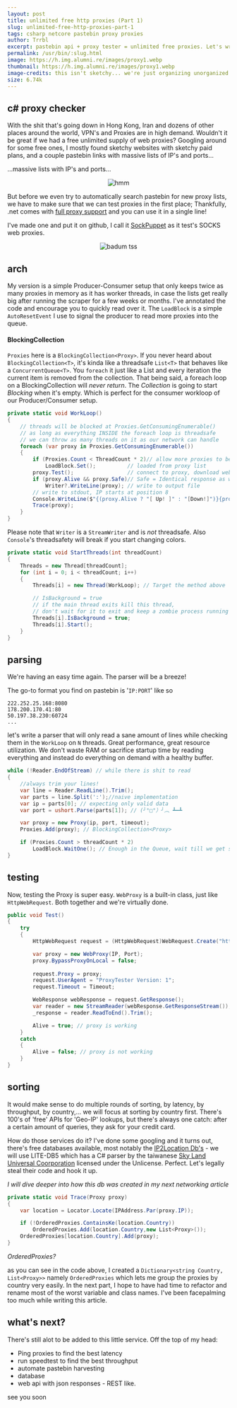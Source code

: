 ```yaml
---
layout: post
title: unlimited free http proxies (Part 1)
slug: unlimited-free-http-proxies-part-1
tags: csharp netcore pastebin proxy proxies
author: Trrbl
excerpt: pastebin api + proxy tester = unlimited free proxies. Let's write everything we need and build a database of working proxies. Starting with a simple C# console app that checks if a proxy is working.
permalink: /usr/bin/:slug.html
image: https://h.img.alumni.re/images/proxy1.webp
thumbnail: https://h.img.alumni.re/images/proxy1.webp
image-credits: this isn't sketchy... we're just organizing unorganized public lists into a database...
size: 6.74k
---
```


## c# proxy checker

With the shit that's going down in Hong Kong, Iran and dozens of other places around the world, VPN's and Proxies are in high demand. Wouldn't it be great if we had a free unlimited supply of web proxies? Googling around for some free ones, I mostly found sketchy websites with sketchy paid plans, and a couple pastebin links with massive lists of IP's and ports... 

...massive lists with IP's and ports...
<center> <img class="lazyload" data-src="https://h.img.alumni.re/images/i.png" alt="hmm"> </center>

But before we even try to automatically search pastebin for new proxy lists, we have to make sure that we can test proxies in the first place; Thankfully, .net comes with [full proxy support](https://docs.microsoft.com/en-us/dotnet/framework/network-programming/how-to-enable-a-webrequest-to-use-a-proxy-to-communicate-with-the-internet) and you can use it in a single line!

I've made one and put it on github, I call it [SockPuppet](https://github.com/Alumniminium/SockPuppet) as it test's SOCKS web proxies.
<center><img class="lazyload" data-src="https://h.img.alumni.re/images/badum.webp" alt="badum tss"></center>

## arch
My version is a simple Producer-Consumer setup that only keeps twice as many proxies in memory as it has worker threads, in case the lists get really big after running the scraper for a few weeks or months. I've annotated the code and encourage you to quickly read over it. The `LoadBlock` is a simple `AutoResetEvent` I use to signal the producer to read more proxies into the queue.

#### BlockingCollection<T> 
`Proxies` here is a `BlockingCollection<Proxy>`. If you never heard about `BlockingCollection<T>`, it's kinda like a threadsafe `List<T>` that behaves like a `ConcurrentQueue<T>`. You `foreach` it just like a List and every iteration the current item is removed from the collection. That being said, a foreach loop on a BlockingCollection will *never return*. The *Collection* is going to start *Blocking* when it's  empty. Which is perfect for the consumer workloop of our Producer/Consumer setup.

```csharp
private static void WorkLoop()
{
    // threads will be blocked at Proxies.GetConsumingEnumerable()
    // as long as everything INSIDE the foreach loop is threadsafe
    // we can throw as many threads on it as our network can handle
    foreach (var proxy in Proxies.GetConsumingEnumerable())
    {
        if (Proxies.Count < ThreadCount * 2)// allow more proxies to be
            LoadBlock.Set();          // loaded from proxy list
        proxy.Test();                 // connect to proxy, download website
        if (proxy.Alive && proxy.Safe)// Safe = Identical response as without proxy
            Writer?.WriteLine(proxy); // write to output file
        // write to stdout, IP starts at position 8
        Console.WriteLine($"{(proxy.Alive ? "[ Up! ]" : "[Down!]")}{proxy}");
        Trace(proxy);
    }
}
```
Please note that `Writer` is a `StreamWriter` and is *not* threadsafe. Also `Console`'s threadsafety will break if you start changing colors.

```csharp
private static void StartThreads(int threadCount)
{
    Threads = new Thread[threadCount];
    for (int i = 0; i < threadCount; i++)
    {
        Threads[i] = new Thread(WorkLoop); // Target the method above

        // IsBackground = true
        // if the main thread exits kill this thread,
        // don't wait for it to exit and keep a zombie process running
        Threads[i].IsBackground = true; 
        Threads[i].Start();
    }
}
```

## parsing
We're having an easy time again. The parser will be a breeze!

The go-to format you find on pastebin is '`IP:PORT`' like so
```
222.252.25.168:8080
178.200.170.41:80
50.197.38.230:60724
...
```
let's write a parser that will only read a sane amount of lines while checking them in the `WorkLoop` on `N` threads. Great performance, great resource utilization. We don't waste RAM or sacrifice startup time by reading everything and instead do everything on demand with a healthy buffer.
```csharp
while (!Reader.EndOfStream) // while there is shit to read
{
    //always trim your lines!
    var line = Reader.ReadLine().Trim();
    var parts = line.Split(':');//naive implementation
    var ip = parts[0]; // expecting only valid data
    var port = ushort.Parse(parts[1]); // (╯°□°）╯︵ ┻━┻ 

    var proxy = new Proxy(ip, port, timeout);
    Proxies.Add(proxy); // BlockingCollection<Proxy>

    if (Proxies.Count > threadCount * 2)
        LoadBlock.WaitOne(); // Enough in the Queue, wait till we get signaled.
}
```

## testing
Now, testing the Proxy is super easy. `WebProxy` is a built-in class, just like `HttpWebRequest`. Both together and we're virtually done.

```csharp
public void Test()
{
    try
    {
        HttpWebRequest request = (HttpWebRequest)WebRequest.Create("https://her.st");

        var proxy = new WebProxy(IP, Port);
        proxy.BypassProxyOnLocal = false;
        
        request.Proxy = proxy;
        request.UserAgent = "ProxyTester Version: 1";
        request.Timeout = Timeout;

        WebResponse webResponse = request.GetResponse();
        var reader = new StreamReader(webResponse.GetResponseStream());
        _response = reader.ReadToEnd().Trim();

        Alive = true; // proxy is working
    }
    catch
    {
        Alive = false; // proxy is not working
    }
}
```

## sorting

It would make sense to do multiple rounds of sorting, by latency, by throughput, by country,... we will focus at sorting by country first. There's 100's of 'free' APIs for 'Geo-IP' lookups, but there's always one catch: after a certain amount of queries, they ask for your credit card.

How do those services do it? I've done some googling and it turns out, there's free databases available, most notably the [IP2Location Db's](https://www.ip2location.com/database) - we will use LITE-DB5 which has a C# parser by the taiwanese [Sky Land Universal Coorporation](https://github.com/SkyLandTW) licensed under the Unlicense. Perfect. Let's legally steal their code and hook it up.

*I will dive deeper into how this db was created in my next networking article*
```csharp
private static void Trace(Proxy proxy)
{
    var location = Locator.Locate(IPAddress.Par(proxy.IP));

    if (!OrderedProxies.ContainsKe(location.Country))
        OrderedProxies.Add(location.Country,new List<Proxy>());
    OrderedProxies[location.Country].Add(proxy);
}
```
*OrderedProxies?*

as you can see in the code above, I created a `Dictionary<string Country, List<Proxy>>` namely `OrderedProxies` which lets me group the proxies by country very easily. In the next part, I hope to have had time to refactor and rename most of the worst variable and class names. I've been facepalming too much while writing this article.

## what's next?

There's still alot to be added to this little service. Off the top of my head:

* Ping proxies to find the best latency
* run speedtest to find the best throughput
* automate pastebin harvesting
* database
* web api with json responses - REST like.

see you soon
